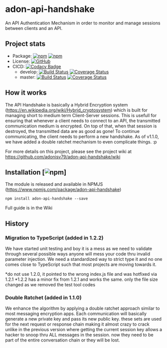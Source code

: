 # adon-api-handshake
An API Authentication Mechanism in order to monitor and manage sessions between clients and an API.

## Project stats
* Package: [![npm](https://img.shields.io/npm/v/adon-api-handshake.svg)](https://www.npmjs.com/package/adon-api-handshake) [![npm](https://img.shields.io/npm/dm/adon-api-handshake.svg)](https://www.npmjs.com/package/adon-api-handshake)
* License: [![GitHub](https://img.shields.io/github/license/adonisv79/adon-api-handshake.svg)](https://github.com/adonisv79/adon-api-handshake/blob/master/LICENSE)
* CICD: [![Codacy Badge](https://api.codacy.com/project/badge/Grade/3709f3ab3b0c4380b5a41e010e8628c0)](https://www.codacy.com/app/adonisv79/adon-api-handshake?utm_source=github.com&amp;utm_medium=referral&amp;utm_content=adonisv79/adon-api-handshake&amp;utm_campaign=Badge_Grade)
  * develop: [![Build Status](https://travis-ci.org/adonisv79/adon-api-handshake.svg?branch=develop)](https://travis-ci.org/adonisv79/adon-api-handshake) [![Coverage Status](https://coveralls.io/repos/github/adonisv79/adon-api-handshake/badge.svg?branch=develop)](https://coveralls.io/github/adonisv79/adon-api-handshake?branch=develop)
  * master: [![Build Status](https://travis-ci.org/adonisv79/adon-api-handshake.svg?branch=master)](https://travis-ci.org/adonisv79/adon-api-handshake) [![Coverage Status](https://coveralls.io/repos/github/adonisv79/adon-api-handshake/badge.svg)](https://coveralls.io/github/adonisv79/adon-api-handshake)

## How it works
The API Handshake is basically a Hybrid Encryption system (https://en.wikipedia.org/wiki/Hybrid_cryptosystem) which is built for managing short to medium term Client-Server sessions. This is usefull for ensuring that whenever a client needs to connect to an API, the transmitted communication medium is encrypted. On top of that, when that session is destroyed, the transmitted data are as good as gone! To continue communicating, the client needs to perform a new handshake. As of v1.1.0, we have added a double ratchet mechanism to even complicate things. :p

For more details on this project, please see the project wiki at https://github.com/adonisv79/adon-api-handshake/wiki

## Installation [![npm](https://img.shields.io/npm/v/adon-api-handshake.svg)]
The module is released and available in NPMJS (https://www.npmjs.com/package/adon-api-handshake) 
```
npm install adon-api-handshake --save
```

Full guide is in the Wiki

## History
### Migration to TypeScript (added in 1.2.2)
We have started unit testing and boy it is a mess as we need to validate through several possible ways anyone will mess your code thru invalid parameter injection. We need a standardized way to strict type it and no one comes close to TypeScript such that most projects are moving towards it.

*do not use 1.2.0, it pointed to the wrong index.js file and was hotfixed via 1.2.1 
*1.2.2 has a minor fix from 1.2.1 and works the same. only the file size changed as we removed the test tool codes

### Double Ratchet (added in 1.1.0)
We enhance the algorithm by applying a double ratchet approach similar to most messaging encryption apps. Each communication will basically generate a new private key and pass its new public key. these sets are used for the next request or response chain making it almost crazy to crack unlike in the previous version where getting the current session key allows a hacker to snoop thru ALL messages in the session. now they need to be part of the entire conversation chain or they will be lost.
